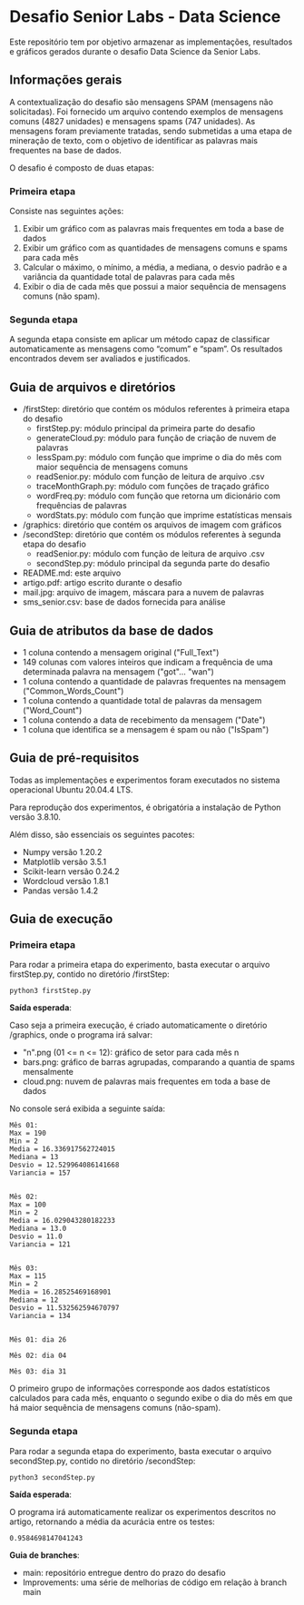 # Desafio Senior Labs - Data Science 

Este repositório tem por objetivo armazenar as implementações, resultados e gráficos gerados durante o desafio Data Science da Senior Labs.

## Informações gerais

A contextualização do desafio são mensagens SPAM (mensagens não solicitadas). Foi fornecido um arquivo contendo exemplos de mensagens comuns (4827 unidades) e mensagens spams (747 unidades). As mensagens foram previamente tratadas, sendo submetidas a uma etapa de mineração de texto, com o objetivo de identificar as palavras mais frequentes na base de dados.

O desafio é composto de duas etapas:

### Primeira etapa

Consiste nas seguintes ações:

1. Exibir um gráfico com as palavras mais frequentes em toda a base de dados
2. Exibir um gráfico com as quantidades de mensagens comuns e spams para cada mês
3. Calcular o máximo, o mínimo, a média, a mediana, o desvio padrão e a variância da quantidade total de palavras para cada mês
4. Exibir o dia de cada mês que possui a maior sequência de mensagens comuns (não spam).

### Segunda etapa

A segunda etapa consiste em aplicar um método capaz de classificar automaticamente as mensagens como “comum” e “spam”. Os resultados encontrados devem ser avaliados e justificados. 

## Guia de arquivos e diretórios

- /firstStep: diretório que contém os módulos referentes à primeira etapa do desafio
  - firstStep.py: módulo principal da primeira parte do desafio
  - generateCloud.py: módulo para função de criação de nuvem de palavras
  - lessSpam.py: módulo com função que imprime o dia do mês com maior sequência de mensagens comuns
  - readSenior.py: módulo com função de leitura de arquivo .csv
  - traceMonthGraph.py: módulo com funções de traçado gráfico
  - wordFreq.py: módulo com função que retorna um dicionário com frequências de palavras
  - wordStats.py: módulo com função que imprime estatísticas mensais
- /graphics: diretório que contém os arquivos de imagem com gráficos
- /secondStep: diretório que contém os módulos referentes à segunda etapa do desafio
  - readSenior.py: módulo com função de leitura de arquivo .csv
  - secondStep.py: módulo principal da segunda parte do desafio
- README.md: este arquivo
- artigo.pdf: artigo escrito durante o desafio
- mail.jpg: arquivo de imagem, máscara para a nuvem de palavras
- sms_senior.csv: base de dados fornecida para análise

## Guia de atributos da base de dados

- 1 coluna contendo a mensagem original ("Full_Text")
- 149 colunas com valores inteiros que indicam a frequência de uma determinada palavra na mensagem ("got"... "wan")
- 1 coluna contendo a quantidade de palavras frequentes na mensagem ("Common_Words_Count")
- 1 coluna contendo a quantidade total de palavras da mensagem ("Word_Count")
- 1 coluna contendo a data de recebimento da mensagem ("Date")
- 1 coluna que identifica se a mensagem é spam ou não ("IsSpam")

## Guia de pré-requisitos

Todas as implementações e experimentos foram executados no sistema operacional Ubuntu 20.04.4 LTS.

Para reprodução dos experimentos, é obrigatória a instalação de Python versão 3.8.10.

Além disso, são essenciais os seguintes pacotes:

- Numpy versão 1.20.2
- Matplotlib versão 3.5.1
- Scikit-learn versão 0.24.2
- Wordcloud versão 1.8.1
- Pandas versão 1.4.2

## Guia de execução

### Primeira etapa

Para rodar a primeira etapa do experimento, basta executar o arquivo firstStep.py, contido no diretório /firstStep:

```
python3 firstStep.py
```

**Saída esperada**:

Caso seja a primeira execução, é criado automaticamente o diretório /graphics, onde o programa irá salvar:
- "n".png (01 <= n <= 12): gráfico de setor para cada mês n
- bars.png: gráfico de barras agrupadas, comparando a quantia de spams mensalmente
- cloud.png: nuvem de palavras mais frequentes em toda a base de dados
  
No console será exibida a seguinte saída:

```
Mês 01:
Max = 190
Min = 2
Media = 16.336917562724015
Mediana = 13
Desvio = 12.529964086141668
Variancia = 157


Mês 02:
Max = 100
Min = 2
Media = 16.029043280182233
Mediana = 13.0
Desvio = 11.0
Variancia = 121


Mês 03:
Max = 115
Min = 2
Media = 16.28525469168901
Mediana = 12
Desvio = 11.532562594670797
Variancia = 134


Mês 01: dia 26

Mês 02: dia 04

Mês 03: dia 31
```

O primeiro grupo de informações corresponde aos dados estatísticos calculados para cada mês, enquanto o segundo exibe o dia do mês em que há maior sequência de mensagens comuns (não-spam).

### Segunda etapa

Para rodar a segunda etapa do experimento, basta executar o arquivo secondStep.py, contido no diretório /secondStep:

```
python3 secondStep.py
```

**Saída esperada**:

O programa irá automaticamente realizar os experimentos descritos no artigo, retornando a média da acurácia entre os testes:

```
0.9584698147041243
```

**Guia de branches**:

- main: repositório entregue dentro do prazo do desafio
- Improvements: uma série de melhorias de código em relação à branch main 

